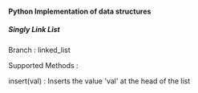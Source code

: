 <h4>Python Implementation of data structures</h5>

<h5>Singly Link List</h5>
<p>Branch : linked_list</p>
<p>Supported Methods :</p>
<p>insert(val) : Inserts the value 'val' at the head of the list</p>

